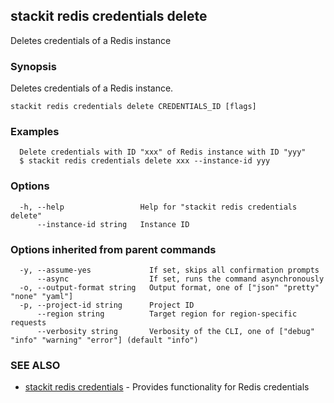 ## stackit redis credentials delete

Deletes credentials of a Redis instance

### Synopsis

Deletes credentials of a Redis instance.

```
stackit redis credentials delete CREDENTIALS_ID [flags]
```

### Examples

```
  Delete credentials with ID "xxx" of Redis instance with ID "yyy"
  $ stackit redis credentials delete xxx --instance-id yyy
```

### Options

```
  -h, --help                 Help for "stackit redis credentials delete"
      --instance-id string   Instance ID
```

### Options inherited from parent commands

```
  -y, --assume-yes             If set, skips all confirmation prompts
      --async                  If set, runs the command asynchronously
  -o, --output-format string   Output format, one of ["json" "pretty" "none" "yaml"]
  -p, --project-id string      Project ID
      --region string          Target region for region-specific requests
      --verbosity string       Verbosity of the CLI, one of ["debug" "info" "warning" "error"] (default "info")
```

### SEE ALSO

* [stackit redis credentials](./stackit_redis_credentials.md)	 - Provides functionality for Redis credentials

